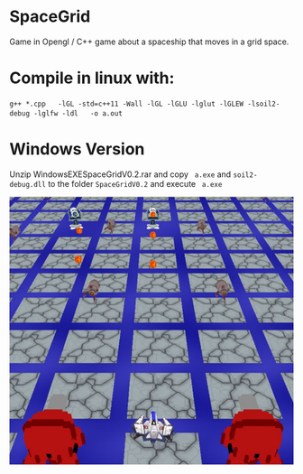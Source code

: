 # SpaceGrid
Game in Opengl / C++ game about a spaceship that moves in a grid space.

# Compile in linux with:

`g++ *.cpp   -lGL -std=c++11 -Wall -lGL -lGLU -lglut -lGLEW -lsoil2-debug -lglfw -ldl   -o a.out`

# Windows Version 
Unzip WindowsEXESpaceGridV0.2.rar and copy ` a.exe` and `soil2-debug.dll` to the folder  `SpaceGridV0.2` and execute ` a.exe`

![Demo](https://github.com/gestorHan/SpaceGrid/blob/main/Captura.png)
